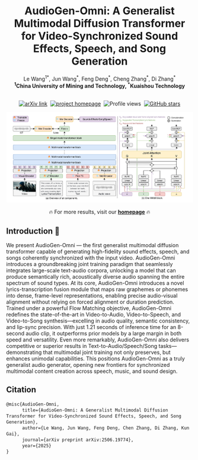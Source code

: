 <h1 align="center">AudioGen-Omni: A Generalist Multimodal Diffusion Transformer for Video-Synchronized Sound Effects, Speech, and Song Generation</h1>

<div align='center'>
  <span class="author-block">Le Wang<sup>1</sup><sup>*</sup>, Jun Wang<sup>*</sup>, Feng Deng<sup>*</sup>, Cheng Zhang<sup>*</sup>, Di Zhang<sup>*</sup></span>
</div>

<div align='center'>
  <span class="author-block"><strong><sup>1</sup>China University of Mining and Technology, </strong></span>
  <span class="author-block"><strong><sup>*</sup>Kuaishou Technology</strong></span>
</div>
<br>

<div align="center">

  <!-- 📄 Paper / project / GitHub stats -->
  <p>
    <a href="https://arxiv.org/abs/2506.19774" target="_blank"><img src="https://img.shields.io/badge/Paper-AudioGen-Omni-red" alt="arXiv link"></a>&nbsp;
    <a href="https://github.com/ciyou2/AudioGen-Omni/" target="_blank"><img src="https://img.shields.io/badge/Project-Homepage-green" alt="project homepage"></a>&nbsp;
    <img src="https://komarev.com/ghpvc/?username=ciyou2&color=5865f2" alt="Profile views" width="110.2" height="20">&nbsp;
    <a href="https://github.com/ciyou2/AudioGen-Omni" target="_blank"><img src="https://img.shields.io/github/stars/ciyou2/AudioGen-Omni?style=social" alt="GitHub stars"></a>
  </p>

  <!-- 🎬 Showcase -->
  <p><img src="./content/arch.jpg"></p>
  <p>🔥 For more results, visit our <a href="https://ciyou2.github.io/OmniGen/" target="_blank"><strong>homepage</strong></a> 🔥</p>

</div>

## Introduction 📖
We present AudioGen-Omni  — the first generalist multimodal diffusion transformer capable of generating high-fidelity sound effects, speech, and songs coherently synchronized with the input video. AudioGen-Omni  introduces a groundbreaking joint training paradigm that seamlessly integrates large-scale text-audio corpora, unlocking a model that can produce semantically rich, acoustically diverse audio spanning the entire spectrum of sound types. At its core, AudioGen-Omni  introduces a novel lyrics-transcription fusion module that maps raw graphemes or phonemes into dense, frame-level representations, enabling precise audio-visual alignment without relying on forced alignment or duration prediction. Trained under a powerful Flow Matching objective, AudioGen-Omni  redefines the state-of-the-art in Video-to-Audio, Video-to-Speech, and Video-to-Song synthesis—excelling in audio quality, semantic consistency, and lip-sync precision. With just 1.21 seconds of inference time for an 8-second audio clip, it outperforms prior models by a large margin in both speed and versatility.
Even more remarkably, AudioGen-Omni  also delivers competitive or superior results in Text-to-Audio/Speech/Song tasks—demonstrating that multimodal joint training not only preserves, but enhances unimodal capabilities. This positions AudioGen-Omni  as a truly generalist audio generator, opening new frontiers for synchronized multimodal content creation across speech, music, and sound design.
 
## Citation
```
@misc{AudioGen-Omni,
      title={AudioGen-Omni: A Generalist Multimodal Diffusion Transformer for Video-Synchronized Sound Effects, Speech, and Song Generation},
      author={Le Wang, Jun Wang, Feng Deng, Chen Zhang, Di Zhang, Kun Gai},
      journal={arXiv preprint arXiv:2506.19774},
      year={2025}
}
```
